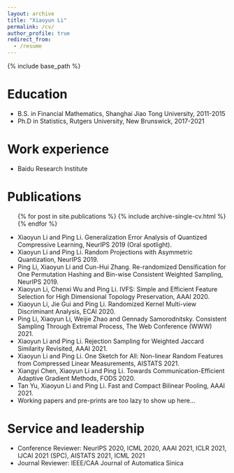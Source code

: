 ```yaml
---
layout: archive
title: "Xiaoyun Li"
permalink: /cv/
author_profile: true
redirect_from:
  - /resume
---
```


{% include base_path %}

Education
======
* B.S. in Financial Mathematics, Shanghai Jiao Tong University, 2011-2015
* Ph.D in Statistics, Rutgers University, New Brunswick, 2017-2021

Work experience
======
* Baidu Research Institute

  
Publications
======
  <ul>{% for post in site.publications %}
    {% include archive-single-cv.html %}
  {% endfor %}</ul>

* Xiaoyun Li and Ping Li. Generalization Error Analysis of Quantized Compressive Learning, NeurIPS 2019 (Oral spotlight).
* Xiaoyun Li and Ping Li. Random Projections with Asymmetric Quantization, NeurIPS 2019.
* Ping Li, Xiaoyun Li and Cun-Hui Zhang. Re-randomized Densification for One Permutation Hashing and Bin-wise Consistent Weighted Sampling, NeurIPS 2019.
* Xiaoyun Li, Chenxi Wu and Ping Li. IVFS: Simple and Efficient Feature Selection for High Dimensional Topology Preservation, AAAI 2020.
* Xiaoyun Li, Jie Gui and Ping Li. Randomized Kernel Multi-view Discriminant Analysis, ECAI 2020.
* Ping Li, Xiaoyun Li, Weijie Zhao and Gennady Samorodnitsky. Consistent Sampling Through Extremal Process, The Web Conference (WWW) 2021.
* Xiaoyun Li and Ping Li. Rejection Sampling for Weighted Jaccard Similarity Revisited, AAAI 2021.
* Xiaoyun Li and Ping Li. One Sketch for All: Non-linear Random Features from Compressed Linear Measurements, AISTATS 2021.
* Xiangyi Chen, Xiaoyun Li and Ping Li. Towards Communication-Efficient Adaptive Gradient Methods, FODS 2020.
* Tan Yu, Xiaoyun Li and Ping Li. Fast and Compact Bilinear Pooling, AAAI 2021.
* Working papers and pre-prints are too lazy to show up here...

Service and leadership
======
* Conference Reviewer: NeurIPS 2020, ICML 2020, AAAI 2021, ICLR 2021, IJCAI 2021 (SPC), AISTATS 2021, ICML 2021
* Journal Reviewer: IEEE/CAA Journal of Automatica Sinica
